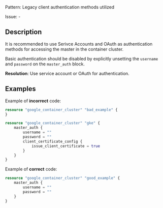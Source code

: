 Pattern: Legacy client authentication methods utilized

Issue: -

## Description

It is recommended to use Serivce Accounts and OAuth as authentication methods for accessing the master in the container cluster. 

Basic authentication should be disabled by explicitly unsetting the `username` and `password` on the `master_auth` block.

**Resolution**: Use service account or OAuth for authentication.

## Examples

Example of **incorrect** code:

```terraform
resource "google_container_cluster" "bad_example" {
}

resource "google_container_cluster" "gke" {
	master_auth {
	    username = ""
	    password = ""
		client_certificate_config {
			issue_client_certificate = true
	    }
	}
}
```

Example of **correct** code:

```terraform
resource "google_container_cluster" "good_example" {
	master_auth {
	    username = ""
	    password = ""
	}
}
```